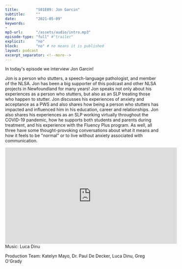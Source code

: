 ```yaml
---
title:        "S01E09: Jon Garcin"
subtitle:     ""
date:         "2021-05-09"
keywords:
-
mp3-url:      "/assets/audio/intro.mp3"
episode-type: "full" #"trailer"
explicit:     "no"
block:        "no" # no means it is published
layout: podcast
excerpt_separator: <!--more-->
---
```

In today's episode we interview Jon Garcin!

Jon is a person who stutters, a speech-language pathologist, and member of the NLSA. Jon has been a big supporter of this podcast and other NLSA projects in Newfoundland for many years! Jon speaks not only about his experiences as a person who stutters, but also as an SLP treating those who happen to stutter. Jon discusses his experiences of anxiety and acceptance as a PWS and also shares how being a person who stutters has impacted and influenced him in his education, career and relationships. Jon also shares his experiences as an SLP working virtually throughout the COVID-19 pandemic, how he supports both students and parents during treatment, and his experience with the Fluency Plus program. As well, all three have some thought-provoking conversations about what it means and how it feels to be "normal" or to live without anxiety associated with communication.
<!--more-->
<iframe width="560" height="315" src="https://www.youtube.com/embed/vEL57nlL418" title="YouTube video player" frameborder="0" allow="accelerometer; autoplay; clipboard-write; encrypted-media; gyroscope; picture-in-picture" allowfullscreen></iframe>
<!--more-->
Music: Luca Dinu

Production Team: Katelyn Mayo, Dr. Paul De Decker, Luca Dinu, Greg O'Grady
